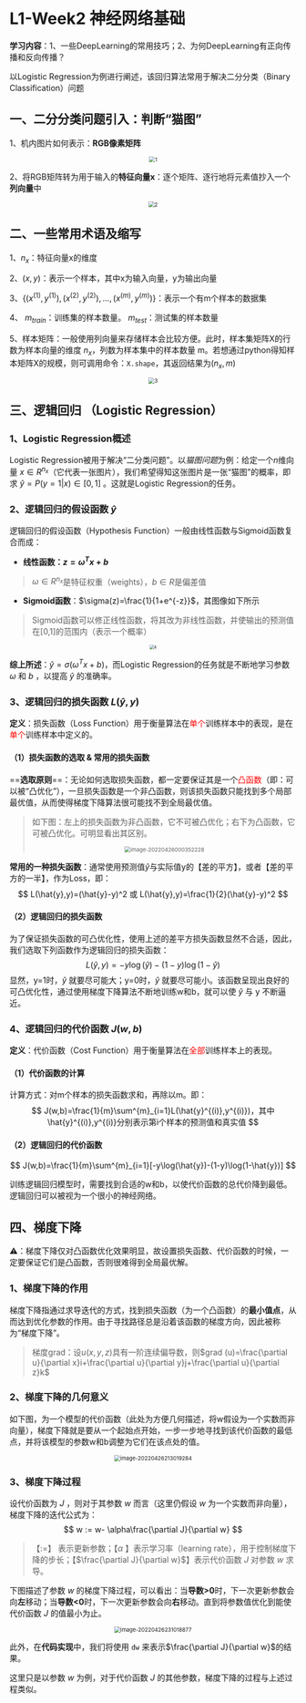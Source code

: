 # L1-Week2 神经网络基础

**学习内容**：1、一些DeepLearning的常用技巧；2、为何DeepLearning有正向传播和反向传播？

以Logistic Regression为例进行阐述，该回归算法常用于解决二分分类（Binary Classification）问题

## 一、二分分类问题引入：判断“猫图”

1、机内图片如何表示：**RGB像素矩阵**

<div align="center"><img src="../../TyporaPics/1-16506374002911.png" alt="1" style="zoom:67%;" /></div>

2、将RGB矩阵转为用于输入的**特征向量x**：逐个矩阵、逐行地将元素值抄入一个**列向量**中

<div align="center"><img src="../../TyporaPics/2-16506374566582.png" alt="2" style="zoom:67%;" /></div>



## 二、一些常用术语及缩写

1、$n_x$：特征向量x的维度

2、$(x,y)$：表示一个样本，其中x为输入向量，y为输出向量

3、$\{(x^{(1)},y^{(1)}),(x^{(2)},y^{(2)}),...,(x^{(m)},y^{(m)})\}$：表示一个有m个样本的数据集

4、 $m_{train}$：训练集的样本数量。 $m_{test}$：测试集的样本数量

5、样本矩阵：一般使用列向量来存储样本会比较方便。此时，样本集矩阵X的行数为样本向量的维度 $n_x$，列数为样本集中的样本数量 m。若想通过python得知样本矩阵X的规模，则可调用命令：`X.shape`，其返回结果为$(n_x,m)$

<div align="center"><img src="../../TyporaPics/3-16506374979913.png" alt="3" style="zoom:67%;" /></div>

## 三、逻辑回归 （Logistic Regression）

### 1、Logistic Regression概述

Logistic Regression被用于解决“二分类问题”。以*猫图问题*为例：给定一个$n$维向量 $x\in R^{n_x}$（它代表一张图片），我们希望得知这张图片是一张“猫图”的概率，即求 $\hat{y}=P(y=1|x)\in [0,1]$ 。这就是Logistic Regression的任务。

### 2、逻辑回归的假设函数 $\hat{y}$

逻辑回归的假设函数（Hypothesis Function）一般由线性函数与Sigmoid函数复合而成：

- **线性函数：$z=\omega^Tx+b$**

> $\omega\in R^{n_x}$是特征权重（weights），$b\in R$是偏差值
> 
- **Sigmoid函数**：$\sigma(z)=\frac{1}{1+e^{-z}}$，其图像如下所示

> Sigmoid函数可以修正线性函数，将其改为非线性函数，并使输出的预测值在[0,1]的范围内（表示一个概率）
> 

<div align="center"><img src="../../TyporaPics/4.png" alt="4" style="zoom: 50%;" /></div>

**综上所述**：$\hat{y}=\sigma(\omega^T x+b)$，而Logistic Regression的任务就是不断地学习参数 $\omega$ 和 $b$ ，以提高 $\hat{y}$ 的准确率。

### 3、逻辑回归的损失函数 $L(\hat{y},y)$

**定义**：损失函数（Loss Function）用于衡量算法在<font color="red">单个</font>训练样本中的表现，是在<font color="red">单个</font>训练样本中定义的。

#### （1）损失函数的选取 & 常用的损失函数 

==**选取原则**==：无论如何选取损失函数，都一定要保证其是一个<font color="red">凸函数</font>（即：可以被“凸优化”），一旦损失函数是一个非凸函数，则该损失函数只能找到多个局部最优值，从而使得梯度下降算法很可能找不到全局最优值。

> 如下图：左上的损失函数为非凸函数，它不可被凸优化；右下为凸函数，它可被凸优化。可明显看出其区别。
>
> <div align="center"><img src="../../TyporaPics/image-20220426000352228.png" alt="image-20220426000352228" style="zoom:67%;" /></div>

**常用的一种损失函数**：通常使用预测值$\hat{y}$与实际值y的【差的平方】，或者【差的平方的一半】，作为Loss，即：
$$
L(\hat{y},y)=(\hat{y}-y)^2 或 L(\hat{y},y)=\frac{1}{2}(\hat{y}-y)^2
$$

#### （2）逻辑回归的损失函数

为了保证损失函数的可凸优化性，使用上述的差平方损失函数显然不合适，因此，我们选取下列函数作为逻辑回归的损失函数：
$$
L(\hat{y},y)=-y\log(\hat{y})-(1-y)\log(1-\hat{y})
$$
显然，y=1时，$\hat{y}$ 就要尽可能大；y=0时，$\hat{y}$ 就要尽可能小。该函数呈现出良好的可凸优化性，通过使用梯度下降算法不断地训练w和b，就可以使 $\hat{y}$ 与 y 不断逼近。

### 4、逻辑回归的代价函数 $J(w,b)$

**定义**：代价函数（Cost Function）用于衡量算法在<font color="red">全部</font>训练样本上的表现。

#### （1）代价函数的计算

计算方式：对m个样本的损失函数求和，再除以m。即：
$$
J(w,b)=\frac{1}{m}\sum^{m}_{i=1}L(\hat{y}^{(i)},y^{(i)})，其中 \hat{y}^{(i)},y^{(i)}分别表示第i个样本的预测值和真实值
$$

#### （2）逻辑回归的代价函数

$$
J(w,b)=\frac{1}{m}\sum^{m}_{i=1}[-y\log(\hat{y})-(1-y)\log(1-\hat{y})]
$$

训练逻辑回归模型时，需要找到合适的w和b，以使代价函数的总代价降到最低。逻辑回归可以被视为一个很小的神经网络。



## 四、梯度下降

⚠：梯度下降仅对凸函数优化效果明显，故设置损失函数、代价函数的时候，一定要保证它们是凸函数，否则很难得到全局最优解。

### 1、梯度下降的作用

梯度下降指通过求导迭代的方式，找到损失函数（为一个凸函数）的**最小值点**，从而达到优化参数的作用。由于寻找路径总是沿着该函数的梯度方向，因此被称为“梯度下降”。

> 梯度grad：设$u(x,y,z)$具有一阶连续偏导数，则$grad (u)=\frac{\partial u}{\partial x}i+\frac{\partial u}{\partial y}j+\frac{\partial u}{\partial z}k$

### 2、梯度下降的几何意义

如下图，为一个模型的代价函数（此处为方便几何描述，将w假设为一个实数而非向量），梯度下降就是要从一个起始点开始，一步一步地寻找到该代价函数的最低点，并将该模型的参数w和b调整为它们在该点处的值。

<div align="center"><img src="../../TyporaPics/image-20220426213019284.png" alt="image-20220426213019284" style="zoom:67%;" /></div>

### 3、梯度下降过程

设代价函数为 $J$ ，则对于其参数 $w$ 而言（这里仍假设 $w$ 为一个实数而非向量），梯度下降的迭代公式为：
$$
w := w- \alpha\frac{\partial J}{\partial w}
$$

> 【:=】 表示更新参数；【$\alpha$ 】表示学习率（learning rate），用于控制梯度下降的步长；【$\frac{\partial J}{\partial w}$】表示代价函数 $J$ 对参数 $w$ 求导。 

下图描述了参数 $w$ 的梯度下降过程，可以看出：当**导数>0**时，下一次更新参数会向**左**移动；当**导数<0**时，下一次更新参数会向**右**移动。直到将参数值优化到能使代价函数 $J$ 的值最小为止。

<div align="center"><img src="../../TyporaPics/image-20220426231018877.png" alt="image-20220426231018877" style="zoom:67%;" /></div>

此外，在**代码实现**中，我们将使用 `dw` 来表示$\frac{\partial J}{\partial w}$的结果。

这里只是以参数 $w$ 为例，对于代价函数 $J$ 的其他参数，梯度下降的过程与上述过程类似。









